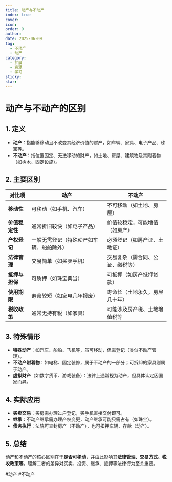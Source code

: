 ```yaml
---
title: 动产与不动产
index: true
cover: 
icon: 
order: 9
author: 
date: 2025-06-09
tag:
  - 不动产
  - 动产
category:
  - 扩展
  - 资源
  - 学习
sticky: 
star: 
---
```


# **动产与不动产的区别**

## **1. 定义**

- **动产**：指能够移动且不改变其经济价值的财产，如车辆、家具、电子产品、珠宝等。
- **不动产**：指位置固定、无法移动的财产，如土地、房屋、建筑物及其附着物（如树木、固定设施）。

## **2. 主要区别**

|**对比项**|**动产**|**不动产**|
|---|---|---|
|**移动性**|可移动（如手机、汽车）|不可移动（如土地、房屋）|
|**价值稳定性**|通常折旧较快（如电子产品）|价值较稳定，可能增值（如房产）|
|**产权登记**|一般无需登记（特殊动产如车辆、船舶除外）|必须登记（如房产证、土地证）|
|**法律管理**|交易简单（如买卖手机）|交易复杂（需合同、公证、缴税等）|
|**抵押与担保**|可质押（如珠宝典当）|可抵押（如房产抵押贷款）|
|**使用期限**|寿命较短（如家电几年报废）|寿命长（土地永久，房屋几十年）|
|**税收政策**|通常无持有税（如家具）|可能涉及房产税、土地增值税等|

## **3. 特殊情形**

- **特殊动产**：如汽车、船舶、飞机等，虽可移动，但需登记（类似不动产管理）。
- **不动产附着物**：如电梯、固定装修，属于不动产的一部分；可拆卸的家具则属于动产。
- **虚拟财产**（如数字货币、游戏装备）：法律上通常视为动产，但具体认定因国家而异。

## **4. 实际应用**

- **买卖交易**：买房需办理过户登记，买手机直接交付即可。
- **继承**：不动产继承需办理产权变更，动产继承可能只需占有（如珠宝）。
- **债务执行**：法院可查封房产（不动产），也可扣押车辆、存款（动产）。

## **5. 总结**

动产和不动产的核心区别在于**是否可移动**，并由此影响其**法律管理、交易方式、税收政策等**。理解二者的差异对买卖、投资、继承、抵押等法律行为至关重要。

#动产 #不动产
